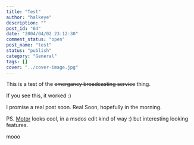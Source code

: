 ```yaml
---
title: "Test"
author: "halkeye"
description: ""
post_id: "64"
date: "2004/04/02 23:12:30"
comment_status: "open"
post_name: "test"
status: "publish"
category: "General"
tags: []
cover: "../cover-image.jpg"
---
```


This is a test of the <s>emergancy broadcasting service</s> thing.  

If you see this, it worked :)

I promise a real post soon. Real Soon, hopefully in the morning.

PS. [Motor](https://konst.org.ua/motor/) looks cool, in a msdos edit kind of way :) but interesting looking features.

mooo